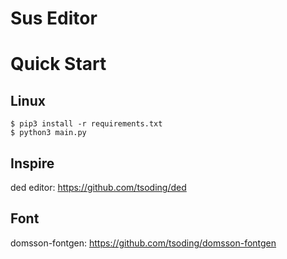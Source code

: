 # Sus Editor

# Quick Start

## Linux

```console
$ pip3 install -r requirements.txt
$ python3 main.py
```

## Inspire

ded editor: https://github.com/tsoding/ded

## Font

domsson-fontgen: https://github.com/tsoding/domsson-fontgen
